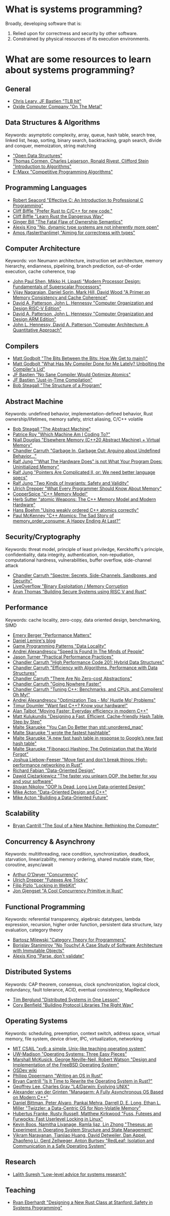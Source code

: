 # What is systems programming?
Broadly, developing software that is:
1. Relied upon for correctness and security by other software.
2. Constrained by physical resources of its execution environments.

# What are some resources to learn about systems programming?
## General
- [Chris Leary, JF Bastien "TLB hit"](https://tlbh.it)
- [Oxide Computer Company "On The Metal"](https://oxide.computer/podcast/)

## Data Structures & Algorithms
Keywords: asymptotic complexity, array, queue, hash table, search tree, linked list, heap, sorting, binary search, backtracking, graph search, divide and conquer, memoization, string matching
- ["Open Data Structures"](https://opendatastructures.org)
- [Thomas Cormen, Charles Leiserson, Ronald Rivest, Clifford Stein "Introduction to Algorithms"](https://mitpress.mit.edu/books/introduction-algorithms-third-edition)
- [E-Maxx "Competitive Programming Algorithms"](https://cp-algorithms.com)

## Programming Languages
- [Robert Seacord "Effective C: An Introduction to Professional C Programming"](https://nostarch.com/Effective_C)
- [Cliff Biffle "Prefer Rust to C/C++ for new code."](http://cliffle.com/blog/prefer-rust/)
- [Cliff Biffle "Learn Rust the Dangerous Way"](http://cliffle.com/p/dangerust/)
- [Ginger Bill "The Fatal Flaw of Ownership Semantics"](http://www.gingerbill.org/article/2020/06/21/the-ownership-semantics-flaw/)
- [Alexis King "No, dynamic type systems are not inherently more open"](https://lexi-lambda.github.io/blog/2020/01/19/no-dynamic-type-systems-are-not-inherently-more-open/)
- [Amos (fasterthanlime) "Aiming for correctness with types"](https://fasterthanli.me/articles/aiming-for-correctness-with-types)

## Computer Architecture
Keywords: von Neumann architecture, instruction set architecture, memory hierarchy, endianness, pipelining, branch prediction, out-of-order execution, cache coherence, trap
- [John Paul Shen, Mikko H. Lipasti "Modern Processor Design: Fundamentals of Superscalar Processors"](https://www.amazon.com/dp/B00HCLUL5O)
- [Vijay Nagarajan, Daniel Sorin, Mark Hill, David Wood "A Primer on Memory Consistency and Cache Coherence"](https://doi.org/10.2200/S00962ED2V01Y201910CAC049)
- [David A. Patterson, John L. Hennessy "Computer Organization and Design RISC-V Edition"](https://www.amazon.com/dp/0128122757)
- [David A. Patterson, John L. Hennessy "Computer Organization and Design ARM Edition"](https://www.amazon.com/dp/0128017333)
- [John L. Hennessy, David A. Patterson "Computer Architecture: A Quantitative Approach"](https://www.amazon.com/dp/0128119055)

## Compilers
- [Matt Godbolt "The Bits Between the Bits: How We Get to main()"](https://youtu.be/dOfucXtyEsU)
- [Matt Godbolt "What Has My Compiler Done for Me Lately? Unbolting the Compiler's Lid"](https://youtu.be/bSkpMdDe4g4)
- [JF Bastien "No Sane Compiler Would Optimize Atomics"](https://www.youtube.com/watch?v=IB57wIf9W1k)
- [JF Bastien "Just-in-Time Compilation"](https://youtu.be/tWvaSkgVPpA)
- [Bob Steagall "The Structure of a Program"](https://youtu.be/3KoXeegncrs)

## Abstract Machine
Keywords: undefined behavior, implementation-defined behavior, Rust ownership/lifetimes, memory safety, strict aliasing, C/C++ volatile
- [Bob Steagall "The Abstract Machine"](https://youtu.be/ZAji7PkXaKY)
- [Patrice Roy "Which Machine Am I Coding To?"](https://youtu.be/KoqY50HSuQg)
- [Niall Douglas "Elsewhere Memory (C++20 Abstract Machine) + Virtual Memory"](https://youtu.be/Djw6aY0VhwI)
- [Chandler Carruth "Garbage In, Garbage Out: Arguing about Undefined Behavior..."](https://youtu.be/yG1OZ69H_-o)
- [Ralf Jung ""What The Hardware Does" is not What Your Program Does: Uninitialized Memory"](https://www.ralfj.de/blog/2019/07/14/uninit.html)
- [Ralf Jung "Pointers Are Complicated II, or: We need better language specs"](https://www.ralfj.de/blog/2020/12/14/provenance.html)
- [Ralf Jung "Two Kinds of Invariants: Safety and Validity"](https://www.ralfj.de/blog/2018/08/22/two-kinds-of-invariants.html)
- [Ulrich Drepper "What Every Programmer Should Know About Memory"](https://people.freebsd.org/~lstewart/articles/cpumemory.pdf)
- [CopperSpice "C++ Memory Model"](https://youtu.be/KgzjxfYaScU)
- [Herb Sutter "atomic Weapons: The C++ Memory Model and Modern Hardware"](https://herbsutter.com/2013/02/11/atomic-weapons-the-c-memory-model-and-modern-hardware/)
- [Hans Boehm "Using weakly ordered C++ atomics correctly"](https://www.youtube.com/watch?v=M15UKpNlpeM)
- [Paul McKenney "C++ Atomics: The Sad Story of memory_order_consume: A Happy Ending At Last?"](https://www.youtube.com/watch?v=ZrNQKpOypqU)

## Security/Cryptography
Keywords: threat model, principle of least priviledge, Kerckhoffs's principle, confidentiality, data integrity, authentication, non-repudiation, computational hardness, vulnerabilities, buffer overflow, side-channel attack
- [Chandler Carruth "Spectre: Secrets, Side-Channels, Sandboxes, and Security"](https://youtu.be/_f7O3IfIR2k)
- [LiveOverflow "Binary Exploitation / Memory Corruption](https://www.youtube.com/playlist?list=PLhixgUqwRTjxglIswKp9mpkfPNfHkzyeN)
- [Arun Thomas "Building Secure Systems using RISC V and Rust"](https://youtu.be/i0TmZ2vuzbs)

## Performance
Keywords: cache locality, zero-copy, data oriented design, benchmarking, SIMD
- [Emery Berger "Performance Matters"](https://www.youtube.com/watch?v=koTf7u0v41o)
- [Daniel Lemire's blog](https://lemire.me/blog/)
- [Game Programming Patterns "Data Locality"](https://gameprogrammingpatterns.com/data-locality.html)
- [Andrei Alexandrescu "Speed Is Found In The Minds of People"](https://youtu.be/FJJTYQYB1JQ)
- [Jason Turner "Practical Performance Practices"](https://youtu.be/uzF4u9KgUWI)
- [Chandler Carruth "High Performance Code 201: Hybrid Data Structures"](https://youtu.be/vElZc6zSIXM)
- [Chandler Carruth "Efficiency with Algorithms, Performance with Data Structures"](https://youtu.be/fHNmRkzxHWs)
- [Chandler Carruth "There Are No Zero-cost Abstractions"](https://youtu.be/rHIkrotSwcc)
- [Chandler Carruth "Going Nowhere Faster"](https://youtu.be/2EWejmkKlxs)
- [Chandler Carruth "Tuning C++: Benchmarks, and CPUs, and Compilers! Oh My!"](https://youtu.be/nXaxk27zwlk)
- [Andrei Alexandrescu "Optimization Tips - Mo' Hustle Mo' Problems"](https://youtu.be/Qq_WaiwzOtI)
- [Timur Doumler "Want fast C++? Know your hardware!"](https://youtu.be/BP6NxVxDQIs)
- [Alan Talbot "Moving Faster: Everyday efficiency in modern C++"](https://youtu.be/EovBkh9wDnM)
- [Matt Kulukundis "Designing a Fast, Efficient, Cache-friendly Hash Table, Step by Step"](https://youtu.be/ncHmEUmJZf4)
- [Malte Skarupke "You Can Do Better than std::unordered_map"](https://youtu.be/M2fKMP47slQ)
- [Malte Skarupke "I wrote the fastest hashtable"](https://probablydance.com/2017/02/26/i-wrote-the-fastest-hashtable/)
- [Malte Skarupke "A new fast hash table in response to Google’s new fast hash table"](https://probablydance.com/2018/05/28/a-new-fast-hash-table-in-response-to-googles-new-fast-hash-table/)
- [Malte Skarupke "Fibonacci Hashing: The Optimization that the World Forgot"](https://probablydance.com/2018/06/16/fibonacci-hashing-the-optimization-that-the-world-forgot-or-a-better-alternative-to-integer-modulo/)
- [Joshua Liebow-Feeser "Move fast and don't break things: High-performance networking in Rust"](https://youtu.be/UfMOOxOGCmA)
- [Richard Fabian "Data-Oriented Design"](http://www.dataorienteddesign.com/dodbook/)
- [Dawid Ciężarkiewicz "The faster you unlearn OOP, the better for you and your software"](https://dpc.pw/the-faster-you-unlearn-oop-the-better-for-you-and-your-software)
- [Stoyan Nikolov "OOP Is Dead, Long Live Data-oriented Design"](https://youtu.be/yy8jQgmhbAU)
- [Mike Acton "Data-Oriented Design and C++"](https://youtu.be/rX0ItVEVjHc)
- [Mike Acton "Building a Data-Oriented Future"](https://youtu.be/u8B3j8rqYMw)

## Scalability
- [Bryan Cantrill "The Soul of a New Machine: Rethinking the Computer"](https://youtu.be/vvZA9n3e5pc)

## Concurrency & Asynchrony
Keywords: multithreading, race condition, synchronization, deadlock, starvation, linearizability, memory ordering, shared mutable state, fiber, coroutine, async/await
- [Arthur O'Dwyer "Concurrency"](https://youtu.be/F6Ipn7gCOsY)
- [Ulrich Drepper "Futexes Are Tricky"](https://akkadia.org/drepper/futex.pdf)
- [Filip Pizlo "Locking in WebKit"](https://webkit.org/blog/6161/locking-in-webkit/)
- [Jon Gjengset "A Cool Concurrency Primitive in Rust"](https://youtu.be/eLNAMEoKAAc)

## Functional Programming
Keywords: referential transparency, algebraic datatypes, lambda expression, recursion, higher order function, persistent data structure, lazy evaluation, category theory
- [Bartosz Milewski "Category Theory for Programmers"](https://bartoszmilewski.com/2014/10/28/category-theory-for-programmers-the-preface/)
- [Borislav Stanimirov "No Touchy! A Case Study of Software Architecture with Immutable Objects"](https://youtu.be/ZSrIZW2Hzhk)
- [Alexis King "Parse, don't validate"](https://lexi-lambda.github.io/blog/2019/11/05/parse-don-t-validate/)

## Distributed Systems
Keywords: CAP theorem, consensus, clock synchronization, logical clock, redundancy, fault tolerance, ACID, eventual consistency, MapReduce
- [Tim Berglund "Distributed Systems in One Lesson"](https://youtu.be/Y6Ev8GIlbxc)
- [Cory Benfield "Building Protocol Libraries The Right Way"](https://youtu.be/7cC3_jGwl_U)

## Operating Systems
Keywords: scheduling, preemption, context switch, address space, virtual memory, file system, device driver, IPC, virtualization, networking
- [MIT CSAIL "xv6: a simple, Unix-like teaching operating system"](https://pdos.csail.mit.edu/6.828/2014/xv6.html)
- [UW-Madison "Operating Systems: Three Easy Pieces"](http://pages.cs.wisc.edu/~remzi/OSTEP/)
- [Marshall McKusick, George Neville-Neil, Robert Watson "Design and Implementation of the FreeBSD Operating System"](https://www.informit.com/store/design-and-implementation-of-the-freebsd-operating-9780321968975)
- [OSDev wiki](https://wiki.osdev.org/Main_Page)
- [Philipp Oppermann "Writing an OS in Rust"](https://os.phil-opp.com)
- [Bryan Cantrill "Is It Time to Rewrite the Operating System in Rust?"](https://youtu.be/HgtRAbE1nBM)
- [Geoffrey Lee, Charles Gray "L4/Darwin: Evolving UNIX"](https://ts.data61.csiro.au/publications/papers/Lee_Gray_06.pdf)
- [Alexander van der Grinten "Managarm: A Fully Asynchronous OS Based on Modern C++"](https://youtu.be/BzwpdOpNFpQ)
- [Daniel Bittman, Peter Alvaro, Pankaj Mehra, Darrell D. E. Long, Ethan L. Miller "Twizzler: a Data-Centric OS for Non-Volatile Memory"](https://www.usenix.org/conference/atc20/presentation/bittman)
- [Hubertus Franke, Rusty Russell, Matthew Kirkwood "Fuss, Futexes and Furwocks: Fast Userlevel Locking in Linux"](https://www.kernel.org/doc/ols/2002/ols2002-pages-479-495.pdf)
- [Kevin Boos, Namitha Liyanage, Ramla Ijaz, Lin Zhong "Theseus: an Experiment in Operating System Structure and State Management"](http://kevinaboos.web.rice.edu/docs/theseus_boos_osdi2020.pdf)
- [Vikram Narayanan, Tianjiao Huang, David Detweiler, Dan Appel, Zhaofeng Li, Gerd Zellweger, Anton Burtsev "RedLeaf: Isolation and Communication in a Safe Operating System"](https://mars-research.github.io/doc/redleaf-osdi20.pdf)

## Research
- [Lalith Suresh "Low-level advice for systems research"](https://lalith.in/2020/09/27/Low-Level-Advice-For-Systems-Research/)

## Teaching
- [Ryan Eberhardt "Designing a New Rust Class at Stanford: Safety in Systems Programming"](https://reberhardt.com/blog/2020/10/05/designing-a-new-class-at-stanford-safety-in-systems-programming.html)
